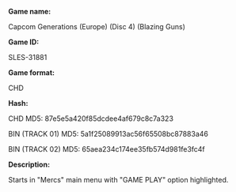 **Game name:**

Capcom Generations (Europe) (Disc 4) (Blazing Guns)

**Game ID:**

SLES-31881

**Game format:**

CHD

**Hash:**

CHD MD5: 87e5e5a420f85dcdee4af679c8c7a323

BIN (TRACK 01) MD5: 5a1f25089913ac56f65508bc87883a46

BIN (TRACK 02) MD5: 65aea234c174ee35fb574d981fe3fc4f

**Description:**

Starts in "Mercs" main menu with "GAME PLAY" option highlighted.